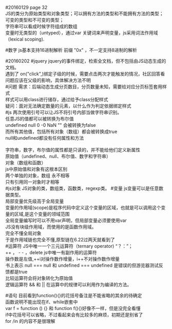 #20160129
page 32 <br>
JS的类分为原始类型和对象类型；可以拥有方法的类型和不能拥有方法的类型；可变的类型和不可变的类型；<br>
字符串可以看成时候字符组成的数组 <br>
变量时无类型的（untyped），通过var 关键词来声明变量，js采用词法作用域（lexical scoping).<br>

#数字
js基本支持16进制解析 前缀 "0x" ，不一定支持8进制的解析<br>

#20160202
#jquery
jquery的事件绑定，检索全文档，但不包括由JS动态生成的文档。<br>
遇到了 on("click",)绑定子级的时候，需要点击两次才能触发的情况，社区回答看问题应该在父级的影响，具体解决方法不明<br>
#问题
需求：后端动态生成分页数目，分页数量未知，需要给对应分页标签套用样式<br>
样式可以用class进行储存，通过给予class分配样式<br>
疑问：面对无法确定数量的元素，以什么作为判定依据绑定样式<br>
#js
两次使用引号可以让JS不将引号内部当做字符串识别。<br>
任意JS的值都可以被转换为布尔值<br>
undefined null 0 -0 NaN "" 会被转换为false<br>
而所有其他值，包括所有对象（数组）都会被转换成true<br>
null和undefined都没有任何属性和方法<br>    
字符串，数字，布尔值的属性都是只读的，并不能给他们定义新属性<br>
原始值（undefined、null、布尔值、数字和字符串）<br>
对象（数组和函数）<br>
js中原始值和对象有这根本区别<br>
两个单独的对象，数组 永不相等 <br>
只有引用同一对象时才相等<br>
#js对象
JS对象的类，数组类，函数类，regexp类。
#变量
js变量可以是任意数据类型。<br>
局部变量优先级高于全局变量<br>
变量的作用域(scope)是程序代码中定义这个变量的区域，也就是可以调用这个变量的区域,是这个变量的领域范围<br>
全局变量编写时可以不用var声明，但局部变量必须要使用var <br>
JS没有块级作用域，而使用的是函数作用域。<br>
完全不懂全局对象<br>
于是作用域链也完全不懂,原型链在6.22过两天就看到了<br>
#运算符
JS中唯一一个三元运算符（ternary operator) “？：”；<br>
++ ， - - ，delete js中唯一有副作用的运算符 <br>
操作数是左值,++i对操作数作增量，i++不对操作数作增量<br>
书上表示 null === null 和 undefined === undefined 是错误的但游览器测试反馈都是true<br>
比较运算符会将对象转化为原始值<br>
逻辑运算符 && 和 || 在运算中的规律可以利用作为编译的方法。<br>

#语句
目前看到function(){}的花括号备注是不能省略的其余的待确定<br>
函数说明不能出现在if、while嵌套中<br>
var f = function () {} 和 function f(){}好像不一样，但是没完全看懂<br>
if中花括号可以省略，不过看起来会有比较多的麻烦，初期还是别省了<br> 
for /in 的内容不是很理解<br>